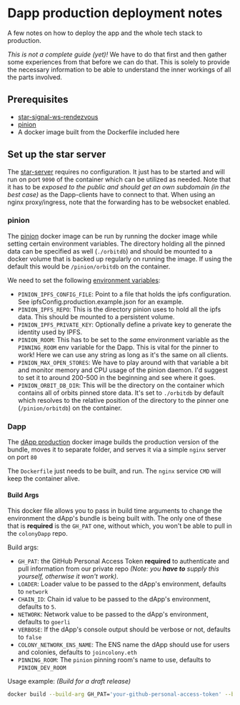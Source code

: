 # Dapp production deployment notes

A few notes on how to deploy the app and the whole tech stack to production.

_This is not a complete guide (yet)!_ We have to do that first and then gather some experiences from that before we can do that. This is solely to provide the necessary information to be able to understand the inner workings of all the parts involved.

## Prerequisites

* [star-signal-ws-rendezvous](https://hub.docker.com/r/joincolony/star-signal-ws-rendezvous)
* [pinion](https://hub.docker.com/r/joincolony/pinion)
* A docker image built from the Dockerfile included here

## Set up the star server

The [star-server](https://hub.docker.com/r/joincolony/star-signal-ws-rendezvous) requires no configuration. It just has to be started and will run on port `9090` of the container which can be utilized as needed. Note that it has to be _exposed to the public and should get an own subdomain (in the best case)_ as the Dapp-clients have to connect to that. When using an nginx proxy/ingress, note that the forwarding has to be websocket enabled.

### pinion

The [pinion](https://hub.docker.com/r/joincolony/pinion) docker image can be run by running the docker image while setting certain environment variables. The directory holding all the pinned data can be specified as well (`./orbitdb`) and should be mounted to a docker volume that is backed up regularly on running the image. If using the default this would be `/pinion/orbitdb` on the container.

We need to set the following [environment variables](https://github.com/JoinColony/pinion#custom-configuration):

* `PINION_IPFS_CONFIG_FILE`: Point to a file that holds the ipfs configuration. See ipfsConfig.production.example.json for an example.
* `PINION_IPFS_REPO`: This is the directory pinion uses to hold all the ipfs data. This should be mounted to a persistent volume.
* `PINION_IPFS_PRIVATE_KEY`: Optionally define a private key to generate the identity used by IPFS.
* `PINION_ROOM`: This has to be set to the _same_ environment variable as the `PINNING_ROOM` env variable for the Dapp. This is vital for the pinner to work! Here we can use any string as long as it's the same on all clients.
* `PINION_MAX_OPEN_STORES`: We have to play around with that variable a bit and monitor memory and CPU usage of the pinion daemon. I'd suggest to set it to around 200-500 in the beginning and see where it goes.
* `PINION_ORBIT_DB_DIR`: This will be the directory on the container which contains all of orbits pinned store data. It's set to `./orbitdb` by default which resolves to the relative position of the directory to the pinner one (`/pinion/orbitdb`) on the container.

### Dapp

The [dApp production](https://github.com/JoinColony/colonyDapp/blob/master/Dockerfile) docker image builds the production version of the bundle, moves it to separate folder, and serves it via a simple `nginx` server on port `80`

The `Dockerfile` just needs to be built, and run. The `nginx` service `CMD` will keep the container alive.

#### Build Args

This docker file allows you to pass in build time arguments to change the environment the dApp's bundle is being built with. The only one of these that is **required** is the `GH_PAT` one, without which, you won't be able to pull in the `colonyDapp` repo.

Build args:
- `GH_PAT`: the GitHub Personal Access Token **required** to authenticate and pull information from our private repo _(Note: you **have to** supply this yourself, otherwise it won't work)_.
- `LOADER`: Loader value to be passed to the dApp's environment, defaults to `network`
- `CHAIN_ID`: Chain id value to be passed to the dApp's environment, defaults to `5`.
- `NETWORK`: Network value to be passed to the dApp's environment, defaults to `goerli`
- `VERBOSE`: If the dApp's console output should be verbose or not, defaults to `false`
- `COLONY_NETWORK_ENS_NAME`: The ENS name the dApp should use for users and colonies, defaults to `joincolony.eth`
- `PINNING_ROOM`: The `pinion` pinning room's name to use, defaults to `PINION_DEV_ROOM`

Usage example: _(Build for a draft release)_
```bash
docker build --build-arg GH_PAT='your-github-personal-access-token' --build-arg COLONY_NETWORK_ENS_NAME='joincolony.test' --build-arg VERBOSE='true' .
```
